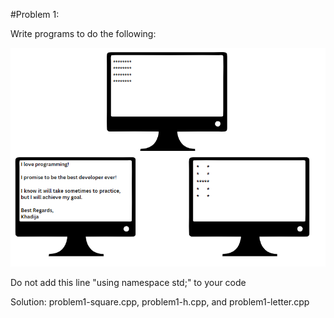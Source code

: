 #Problem 1:

<p>Write programs to do the following:</p>
<img src="Problem1/problem1.PNG" alt="Problem 1">
<p>Do not add this line "using namespace std;" to your code</p>
<p>Solution: problem1-square.cpp, problem1-h.cpp, and problem1-letter.cpp</p>
